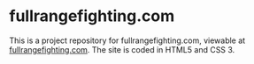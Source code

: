 # fullrangefighting.com

This is a project repository for fullrangefighting.com, viewable at [fullrangefighting.com](http://fullrangefighting.com). The site is coded in HTML5 and CSS 3.
